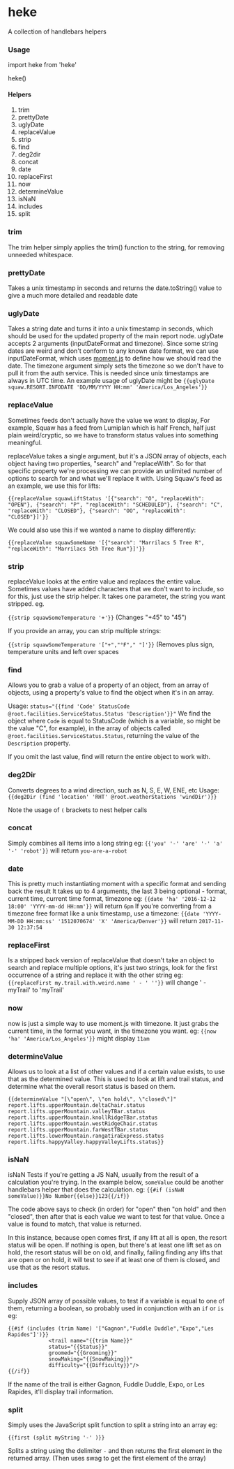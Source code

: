 # heke
A collection of handlebars helpers

### Usage

import heke from 'heke'

heke()


#### Helpers

1. trim
2. prettyDate
3. uglyDate
4. replaceValue
5. strip
6. find
7. deg2dir
8. concat
9. date
10. replaceFirst
11. now
12. determineValue
13. isNaN
14. includes
15. split

### trim
The trim helper simply applies the trim() function to the string, for removing unneeded whitespace.

### prettyDate 
Takes a unix timestamp in seconds and returns the date.toString() value to give a much more detailed and readable date

### uglyDate 
Takes a string date and turns it into a unix timestamp in seconds, which should be used for the updated property of the main report node. uglyDate accepts 2 arguments (inputDateFormat and timezone). Since some string dates are weird and don't conform to any known date format, we can use inputDateFormat, which uses [moment.js](http://momentjs.com/) to define how we should read the date. The timezone argument simply sets the timezone so we don't have to pull it from the auth service. This is needed since unix timestamps are always in UTC time. An example usage of uglyDate might be ```{{uglyDate squaw.RESORT.INFODATE 'DD/MM/YYYY HH:mm' 'America/Los_Angeles'}}```

### replaceValue
Sometimes feeds don't actually have the value we want to display, For example, Squaw has a feed from Lumiplan which is half French, half just plain weird/cryptic, so we have to transform status values into something meaningful.

replaceValue takes a single argument, but it's a JSON array of objects, each object having two properties, "search" and "replaceWith". So for that specific property we're processing we can provide an unlimited number of options to search for and what we'll replace it with.
Using Squaw's feed as an example, we use this for lifts:

```{{replaceValue squawLiftStatus '[{"search": "O", "replaceWith": "OPEN"}, {"search": "P", "replaceWith": "SCHEDULED"}, {"search": "C", "replaceWith": "CLOSED"}, {"search": "OO", "replaceWith": "CLOSED"}]'}}```

We could also use this if we wanted a name to display differently: 

```{{replaceValue squawSomeName '[{"search": "Marrilacs 5 Tree R", "replaceWith": "Marrilacs 5th Tree Run"}]'}}```

### strip

replaceValue looks at the entire value and replaces the entire value. Sometimes values have added characters that we don't want to include, so for this, just use the strip helper. It takes one parameter, the string you want stripped. eg.

```{{strip squawSomeTemperature '+'}}``` (Changes "+45" to "45")

If you provide an array, you can strip multiple strings:


```{{strip squawSomeTemperature '["+","°F"," "]'}}``` (Removes plus sign, temperature units and left over spaces

### find 

Allows you to grab a value of a property of an object, from an array of objects, using a property's value to find the object when it's in an array.

Usage: ```status="{{find 'Code' StatusCode @root.facilities.ServiceStatus.Status 'Description'}}"```
We find the object where `Code` is equal to StatusCode (which is a variable, so might be the value "C", for example), in the array of objects called `@root.facilities.ServiceStatus.Status`, returning the value of the `Description` property.

If you omit the last value, find will return the entire object to work with.

### deg2Dir

Converts degrees to a wind direction, such as N, S, E, W, ENE, etc
Usage: ```{{deg2Dir (find 'location' 'RHT' @root.weatherStations 'windDir')}}```

Note the usage of `(` brackets to nest helper calls

### concat

Simply combines all items into a long string
eg: ```{{'you' '-' 'are' '-' 'a' '-' 'robot'}}``` will return `you-are-a-robot`

### date

This is pretty much instantiating moment with a specific format and sending back the result
It takes up to 4 arguments, the last 3 being optional - format, current time, current time format, timezone
eg: ```{{date 'ha' '2016-12-12 18:00' 'YYYY-mm-dd HH:mm'}}``` will return `6pm`
If you're converting from a timezone free format like a unix timestamp, use a timezone:
```{{date 'YYYY-MM-DD HH:mm:ss' '1512070674' 'X' 'America/Denver'}}``` will return `2017-11-30 12:37:54`

### replaceFirst

Is a stripped back version of replaceValue that doesn't take an object to search and replace multiple options, it's just two strings, look for the first occurrence of a string and replace it with the other string
eg: ```{{replaceFirst my.trail.with.weird.name ' - ' ''}}``` will change ' - myTrail' to 'myTrail'


### now

now is just a simple way to use moment.js with timezone. It just grabs the current time, in the format you want, in the timezone you want. 
eg: ```{{now 'ha' 'America/Los_Angeles'}}``` might display `11am`


### determineValue
Allows us to look at a list of other values and if a certain value exists, to use that as the determined value. This is used to look at lift and trail status, and determine what the overall resort status is based on them.

```{{determineValue "[\"open\", \"on hold\", \"closed\"]" report.lifts.upperMountain.deltaChair.status report.lifts.upperMountain.valleyTBar.status report.lifts.upperMountain.knollRidgeTBar.status report.lifts.upperMountain.westRidgeChair.status report.lifts.upperMountain.farWestTBar.status report.lifts.lowerMountain.rangatiraExpress.status report.lifts.happyValley.happyValleyLifts.status}}```

### isNaN

isNaN Tests if you're getting a JS NaN, usually from the result of a calculation you're trying. In the example below, `someValue` could be another handlebars helper that does the calculation. 
eg: ```{{#if (isNaN someValue)}}No Number{{else}}123{{/if}}```

The code above says to check (in order) for "open" then "on hold" and then "closed", then after that is each value we want to test for that value. Once a value is found to match, that value is returned.

In this instance, because open comes first, if any lift at all is open, the resort status will be open. If nothing is open, but there's at least one lift set as on hold, the resort status will be on old, and finally, failing finding any lifts that are open or on hold, it will test to see if at least one of them is closed, and use that as the resort status.


### includes
Supply JSON array of possible values, to test if a variable is equal to one of them, returning a boolean, so probably used in conjunction with an `if` or `is`
eg: 
``` 
{{#if (includes (trim Name) '["Gagnon","Fuddle Duddle","Expo","Les Rapides"]')}}
             <trail name="{{trim Name}}"
             status="{{Status}}"
             groomed="{{Grooming}}"
             snowMaking="{{SnowMaking}}"
             difficulty="{{Difficulty}}"/>
{{/if}}
```
If the name of the trail is either Gagnon, Fuddle Duddle, Expo, or Les Rapides, it'll display trail information.


### split
Simply uses the JavaScript split function to split a string into an array
eg: 
``` 
{{first (split myString '-' )}}
```
Splits a string using the delimiter `-` and then returns the first element in the returned array. (Then uses swag to get the first element of the array)
